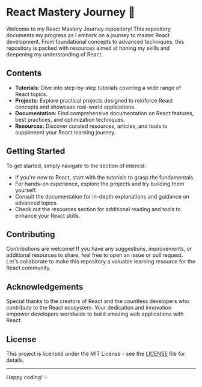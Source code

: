 # React Mastery Journey 🚀

Welcome to my React Mastery Journey repository! This repository documents my progress as I embark on a journey to master React development. From foundational concepts to advanced techniques, this repository is packed with resources aimed at honing my skills and deepening my understanding of React.

## Contents

- **Tutorials:** Dive into step-by-step tutorials covering a wide range of React topics.
- **Projects:** Explore practical projects designed to reinforce React concepts and showcase real-world applications.
- **Documentation:** Find comprehensive documentation on React features, best practices, and optimization techniques.
- **Resources:** Discover curated resources, articles, and tools to supplement your React learning journey.

## Getting Started

To get started, simply navigate to the section of interest:

- If you're new to React, start with the tutorials to grasp the fundamentals.
- For hands-on experience, explore the projects and try building them yourself.
- Consult the documentation for in-depth explanations and guidance on advanced topics.
- Check out the resources section for additional reading and tools to enhance your React skills.

## Contributing

Contributions are welcome! If you have any suggestions, improvements, or additional resources to share, feel free to open an issue or pull request. Let's collaborate to make this repository a valuable learning resource for the React community.

## Acknowledgements

Special thanks to the creators of React and the countless developers who contribute to the React ecosystem. Your dedication and innovation empower developers worldwide to build amazing web applications with React.

## License

This project is licensed under the MIT License - see the [LICENSE](LICENSE) file for details.

---

Happy coding! ✨
